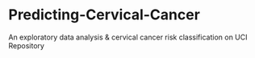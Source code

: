 # Predicting-Cervical-Cancer
An exploratory data analysis & cervical cancer risk classification on UCI Repository
